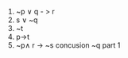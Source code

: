 1. ~p $\lor$ q - > r  
2. s $\lor$ ~q 
3. ~t 
4. p->t 
5. ~p$\land$ r -> ~s 
concusion ~q 
part 1 

